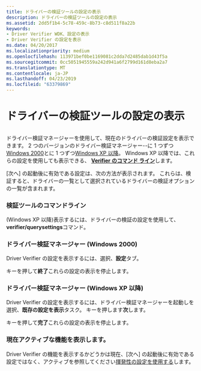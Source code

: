 ```yaml
---
title: ドライバーの検証ツールの設定の表示
description: ドライバーの検証ツールの設定の表示
ms.assetid: 2dd5f1b4-5c78-459c-8b73-c8d511f8a22b
keywords:
- Driver Verifier WDK、設定の表示
- Driver Verifier の設定を表示
ms.date: 04/20/2017
ms.localizationpriority: medium
ms.openlocfilehash: 113971bef0be1169081c2dda7d2485dab1d43f5a
ms.sourcegitcommit: 0cc5051945559a242d941a6f2799d161d8eba2a7
ms.translationtype: MT
ms.contentlocale: ja-JP
ms.lasthandoff: 04/23/2019
ms.locfileid: "63379869"
---
```

# <a name="viewing-driver-verifier-settings"></a>ドライバーの検証ツールの設定の表示


## <span id="ddk_viewing_driver_verifier_settings_tools"></span><span id="DDK_VIEWING_DRIVER_VERIFIER_SETTINGS_TOOLS"></span>


ドライバー検証マネージャーを使用して、現在のドライバーの検証設定を表示できます。 2 つのバージョンのドライバー検証マネージャー--に 1 つずつ[Windows 2000](driver-verifier-manager--windows-2000-.md)とに 1 つずつ[Windows XP 以降](driver-verifier-manager--windows-xp-and-later-.md)。 Windows XP 以降では、これらの設定を使用しても表示できる、 [ **Verifier のコマンド ライン**](verifier-command-line.md)します。

[次へ] の起動後に有効である設定は、次の方法が表示されます。 これらは、検証すると、ドライバーの一覧として選択されているドライバーの検証オプションの一覧が含まれます。

### <a name="span-idverifiercommandlinespanspan-idverifiercommandlinespanverifier-command-line"></a><span id="verifier_command_line"></span><span id="VERIFIER_COMMAND_LINE"></span>検証ツールのコマンドライン

(Windows XP 以降)表示するには、ドライバーの検証の設定を使用して、 **verifier/querysettings**コマンド。

### <a name="span-iddriververifiermanagerwindows2000spanspan-iddriververifiermanagerwindows2000spandriver-verifier-manager-windows-2000"></a><span id="driver_verifier_manager__windows_2000_"></span><span id="DRIVER_VERIFIER_MANAGER__WINDOWS_2000_"></span>ドライバー検証マネージャー (Windows 2000)

Driver Verifier の設定を表示するには、選択、**設定**タブ。

キーを押して**終了**これらの設定の表示を停止します。

### <a name="span-iddriververifiermanagerwindowsxpandlaterspanspan-iddriververifiermanagerwindowsxpandlaterspandriver-verifier-manager-windows-xp-and-later"></a><span id="driver_verifier_manager__windows_xp_and_later_"></span><span id="DRIVER_VERIFIER_MANAGER__WINDOWS_XP_AND_LATER_"></span>ドライバー検証マネージャー (Windows XP 以降)

Driver Verifier の設定を表示するには、ドライバー検証マネージャーを起動しを選択、**既存の設定を表示**タスク。 キーを押します**次**します。

キーを押して**完了**これらの設定の表示を停止します。

### <a name="span-idviewingthecurrentlyactivefeaturesspanspan-idviewingthecurrentlyactivefeaturesspanviewing-the-currently-active-features"></a><span id="viewing_the_currently_active_features"></span><span id="VIEWING_THE_CURRENTLY_ACTIVE_FEATURES"></span>現在アクティブな機能を表示します。

Driver Verifier の機能を表示するかどうかは現在、[次へ] の起動後に有効である設定ではなく、アクティブを参照してください[揮発性の設定を使用する](using-volatile-settings.md)します。

 

 





